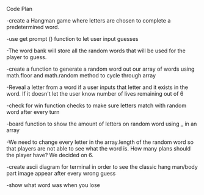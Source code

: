 Code Plan

-create a Hangman game where letters are chosen to complete a predetermined word.

-use get prompt () function to let user input guesses

-The word bank will store all the random words that will be used for the player to guess.

-create a function to generate a random word out our array of words using math.floor and math.random method to cycle through array

-Reveal a letter from a word if a user inputs that letter and it exists in the word. If it doesn't let the user know number of lives remaining out of 6

-check for win function checks to make sure letters match with random word after every turn

-board function to show the amount of letters on random word using \_ in an array

-We need to change every letter in the array.length of the random word so that players are not able to see what the word is. How many plans should the player have? We decided on 6.

-create ascii diagram for terminal in order to see the classic hang man/body part image appear after every wrong guess

-show what word was when you lose

